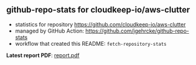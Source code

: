 ## github-repo-stats for cloudkeep-io/aws-clutter

- statistics for repository https://github.com/cloudkeep-io/aws-clutter
- managed by GitHub Action: https://github.com/jgehrcke/github-repo-stats
- workflow that created this README: `fetch-repository-stats`

**Latest report PDF**: [report.pdf](https://github.com/cloudkeep-io/ck-public-repo-stats/raw/main/cloudkeep-io/aws-clutter/latest-report/report.pdf)

